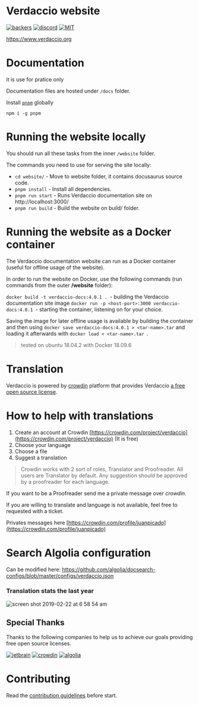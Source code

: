 # Verdaccio website

[![backers](https://opencollective.com/verdaccio/tiers/backer/badge.svg?label=Backer&color=brightgreen)](https://opencollective.com/verdaccio)
[![discord](https://img.shields.io/discord/388674437219745793.svg)](http://chat.verdaccio.org/)
[![MIT](https://img.shields.io/github/license/mashape/apistatus.svg)](./LICENSE)

https://www.verdaccio.org

# Documentation
it is use for pratice only

Documentation files are hosted under `/docs` folder.

Install [`pnpm`](https://pnpm.js.org/) globally

```
npm i -g pnpm
```

# Running the website locally
You should run all these tasks from the inner `/website` folder.

The commands you need to use for serving the site locally:
- `cd website/` - Move to website folder, it contains docusaurus source code.
- `pnpm install` - Install all dependencies.
- `pnpm run start` - Runs Verdaccio documentation site on http://localhost:3000/
- `pnpm run build` - Build the website on build/ folder.

# Running the website as a Docker container

The Verdaccio documentation website can run as a Docker container
(useful for offline usage of the website).

 In order to run the website on Docker, use the following commands (run commands from the outer **/website** folder):

`docker build -t verdaccio-docs:4.0.1 . `- building the Verdaccio documentation site image
`docker run -p <host-port>:3000 verdaccio-docs:4.0.1 `- starting the container, listening on **<host-port>** for your choice.

Saving the image for later offline usage is available by building the container and then using `docker save verdaccio-docs:4.0.1 > <tar-name>.tar` and loading it afterwards with `docker load < <tar-name>.tar `.
> tested on ubuntu 18.04.2 with Docker 18.09.6

# Translation

Verdaccio is powered by [crowdin](https://crowdin.com/project/verdaccio) platform that provides Verdaccio [a free open source license](https://crowdin.com/page/open-source-project-setup-request).

# How to help with translations

1. Create an account at Crowdin [https://crowdin.com/project/verdaccio](https://crowdin.com/project/verdaccio) (It is free)
2. Choose your language
3. Choose a file
4. Suggest a translation

> Crowdin works with 2 sort of roles, Translator and Proofreader. All users are Translator by default. Any suggestion should be approved by a proofreader for each language.

If you want to be a Proofreader send me a private message over *crowdin*.

If you are willing to translate and language is not available, feel free to requested with a ticket.

Privates messages here [https://crowdin.com/profile/juanpicado](https://crowdin.com/profile/juanpicado)


# Search Algolia configuration

Can be modified here: https://github.com/algolia/docsearch-configs/blob/master/configs/verdaccio.json

### Translation stats the last year

![screen shot 2019-02-22 at 6 58 54 am](https://user-images.githubusercontent.com/558752/53222809-60835400-366f-11e9-9edb-f235b3e88c80.png)

## Special Thanks

Thanks to the following companies to help us to achieve our goals providing free open source licenses.

[![jetbrain](https://cdn.verdaccio.dev/sponsor/logo/jetbrains/logo.png)](https://www.jetbrains.com/)
[![crowdin](https://cdn.verdaccio.dev/sponsor/logo/crowdin/logo.png)](https://crowdin.com/)
[![algolia](https://cdn.verdaccio.dev/sponsor/logo/algolia/logo.png)](https://algolia.com/)

# Contributing

Read the [contribution guidelines](./CONTRIBUTING.md) before start.
